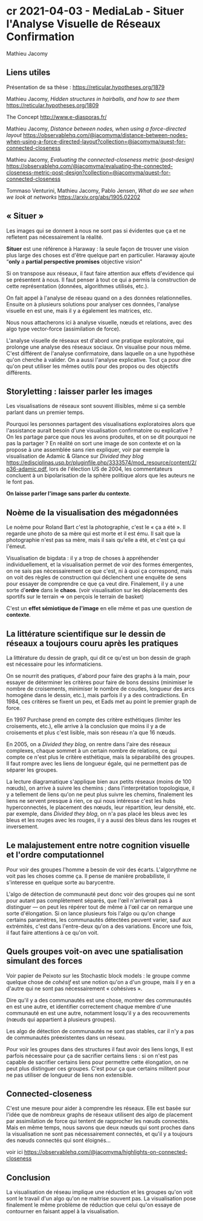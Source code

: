 # cr 2021-04-03 - MediaLab - Situer l'Analyse Visuelle de Réseaux Confirmation

Mathieu Jacomy

## Liens utiles 

Présentation de sa thèse : <https://reticular.hypotheses.org/1879>

Mathieu Jacomy, *Hidden structures in hairballs, and how to see them* <https://reticular.hypotheses.org/1809>

The Concept <http://www.e-diasporas.fr/>

Mathieu Jacomy, *Distance between nodes, when using a force-directed layout* <https://observablehq.com/@jacomyma/distance-between-nodes-when-using-a-force-directed-layout?collection=@jacomyma/quest-for-connected-closeness>

Mathieu Jacomy, *Evaluating the connected-closeness metric (post-design)* <https://observablehq.com/@jacomyma/evaluating-the-connected-closeness-metric-post-design?collection=@jacomyma/quest-for-connected-closeness>

Tommaso Venturini, Mathieu Jacomy, Pablo Jensen, *What do we see when we look at networks* <https://arxiv.org/abs/1905.02202>

## « Situer »

Les images qui se donnent à nous ne sont pas si évidentes que ça et ne refletent pas nécessairement la réalité. 

**Situer** est une référence à Haraway : la seule façon de trouver une vision plus large des choses est d'être quelque part en particulier. Haraway  ajoute “**only** a **partial perspective promises** objective vision”

Si on transpose aux réseaux, il faut faire attention aux effets d'evidence qui se présentent à nous. Il faut penser à tout ce qui a permis la construction de cette représentation (données, algorithmes utilisés, etc.). 

On fait appel à l'analyse de réseau quand on a des données relationnelles. Ensuite on à plusieurs solutions pour analyser ces données, l'analyse visuelle en est une, mais il y a également les matrices, etc.

Nous nous attacherons ici à analyse visuelle, nœuds et relations, avec des algo type vector-force (assimilation de force). 

L'analyse visuelle de réseaux est d'abord une pratique exploratoire, qui prolonge une analyse des réseaux sociaux. On visualise pour nous même. C'est différent de l'analyse confirmatoire, dans laquelle on a une hypothèse qu'on cherche à valider. On a aussi l'analyse explicative. Tout ça pour dire qu'on peut utiliser les mêmes outils pour des propos ou des objectifs différents. 

## Storyletting : laisser parler les images

Les visualisations de réseaux sont souvent illisibles, même si ça semble parlant dans un premier temps. 

Pourquoi les personnes partagent des visualisations exploratoires alors que l'assistance aurait besoin d'une visualisation confirmatoire ou explicative ? On les partage parce que nous les avons produites, et on se dit pourquoi ne pas la partager ? En réalité on sort une image de son contexte et on la propose à une assemblée sans rien expliquer, voir par exemple la visualisation de Adamic & Glance sur *Divided they blog* <https://edisciplinas.usp.br/pluginfile.php/3333574/mod_resource/content/2/p36-adamic.pdf>, lors de l'élection US de 2004, les commentateurs concluent à un bipolarisation de la sphère politique alors que les auteurs ne le font pas.

**On laisse parler l'image sans parler du contexte**.

## Noème de la visualisation des mégadonnées

Le noème pour Roland Bart c'est la photographie, c'est le « ça a été ». Il regarde une photo de sa mère qui est morte et il est ému. Il sait que la photographie n'est pas sa mère, mais il sais qu'elle a été, et c'est ça qui l'émeut.

Visualisation de bigdata : il y a trop de choses à appréhender individuellement, et la visualisation permet de voir des formes émergentes, on ne sais pas nécessairement ce que c'est, ni à quoi ça correspond, mais on voit des règles de construction qui déclenchent une enquête de sens pour essayer de comprendre ce que ça veut dire. Finalement, il y a une sorte d'**ordre** dans le **chaos**. (voir visualisation sur les déplacements des sportifs sur le terrain => on perçois le terrain de basket)

C'est un **effet sémiotique de l'image** en elle même et pas une question de **contexte**.

## La littérature scientifique sur le dessin de réseaux a toujours couru après les pratiques

La littérature du dessin de graph, qui dit ce qu'est un bon dessin de graph est nécessaire pour les informaticiens.

On se nourrit des pratiques, d'abord pour faire des graphs à la main, pour essayer de déterminer les critères pour faire de bons dessins (minimiser le nombre de croisements, minimiser le nombre de coudes, longueur des arcs homogène dans le dessin, etc.), mais parfois il y a des contradictions. En 1984, ces critères se fixent un peu, et Eads met au point le premier graph de force.

En 1997 Purchase prend en compte des critère esthétiques (limiter les croisements, etc.), elle arrive à la conclusion que moins il y a de croisements et plus c'est lisible, mais son réseau n'a que 16 nœuds.

En 2005, on a *Divided they blog*, on rentre dans l'aire des réseaux complexes, chaque sommet à un certain nombre de relations, ce qui compte ce n'est plus le critère esthétique, mais la séparabilité des groupes. Il faut rompre avec les liens de longueur égale, qui ne permettent pas de séparer les groupes.

La lecture diagramatique s'applique bien aux petits réseaux (moins de 100 nœuds), on arrive à suivre les chemins ; dans l'interprétation topologique, il y a tellement de liens qu'on ne peut plus suivre les chemins, finalement les liens ne servent presque à rien, ce qui nous intéresse c'est les hubs hyperconnectés, le placement des nœuds, leur répartition, leur densité, etc. par exemple, dans *Divided they blog*, on n'a pas placé les bleus avec les bleus et les rouges avec les rouges, il y a aussi des bleus dans les rouges et inversement.

## Le malajustement entre notre cognition visuelle et l'ordre computationnel

Pour voir des groupes l'homme a besoin de voir des écarts. L'algorythme ne voit pas les choses comme ça. Il pense de manière probabiliste, il s'interesse en quelque sorte au barycentre. 

L'algo de détection de communauté peut donc voir des groupes qui ne sont pour autant pas complètement séparés, que l'œil n'arriverait pas à distinguer — on peut les répérer tout de même à l'œil car on remarque une sorte d'élongation. Si on lance plusieurs fois l'algo ou qu'on change certains paramètres, les communautés détectées peuvent varier, sauf aux extrémités, c'est dans l'entre-deux qu'on a des variations. Encore une fois, il faut faire attentions à ce qu'on voit.

## Quels groupes voit-on avec une spatialisation simulant des forces

Voir papier de Peixoto sur les Stochastic block models : le groupe comme quelque chose de *cohésif* est une notion qu'on a d'un groupe, mais il y en a d'autre qui ne sont pas nécessairement « cohésives ».

Dire qu'il y a des communautés est une chose, montrer des communautés en est une autre, et identifier correctement chaque membre d'une communauté en est une autre, notamment losqu'il y a des recouvrements (nœuds qui appartient à plusieurs groupes).

Les algo de détection de communautés ne sont pas stables, car il n'y a pas de communautés préexistentes dans un réseau. 

Pour voir les groupes dans des structures il faut avoir des liens longs, Il est parfois nécessaire pour ça de sacrifier certains liens : si on n'est pas capable de sacrifier certains liens pour permettre cette élongation, on ne peut plus distinguer ces groupes. C'est pour ça que certains militent pour ne pas utiliser de longueur de liens non extensible.

## Connected-closeness

C'est une mesure pour aider à comprendre les réseaux. Elle est basée sur l'idée que de nombreux graphs de réseaux utilisent des algo de placement par assimilation de force qui tentent de rapprocher les nœuds connectés. Mais en même temps, nous savons que deux nœuds qui sont proches dans la visualisation ne sont pas nécessairement connectés, et qu'il y a toujours des nœuds connectés qui sont éloignés…

voir ici <https://observablehq.com/@jacomyma/highlights-on-connected-closeness>

 ## Conclusion

La visualisation de réseau implique une réduction et les groupes qu'on voit sont le travail d'un algo qu'on ne maitrise souvent pas. La visualisation pose finalement le même problème de réduction que celui qu'on essaye de contourner en faisant appel à la visualisation.





